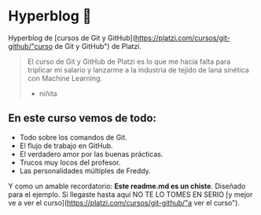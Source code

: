# Hyperblog 💚
Hyperblog de [cursos de Git y GitHub](https://platzi.com/cursos/git-github/"curso de Git y GitHub") de Platzi.


> El curso de Git y GitHub de Platzi es lo que me hacía falta
para triplicar mi salario y lanzarme a la industria de tejido
de lana sinética con Machine Learning.
> - niñita

## En este curso vemos de todo:
* Todo sobre los comandos de Git.
* El flujo de trabajo en GitHub.
* El verdadero amor por las buenas prácticas.
* Trucos muy locos del profesor.
* Las personalidades múltiples de Freddy.

Y como un amable recordatorio: **Este readme.md es un chiste**. Diseñado
para el ejemplo. Si llegaste hasta aquí NO TE LO TOMES EN SERIO [y
mejor ve a ver el curso](https://platzi.com/cursos/git-github/"a ver el curso").